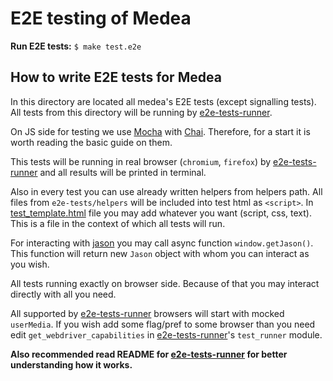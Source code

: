 E2E testing of Medea
====================

__Run E2E tests:__ `$ make test.e2e`




## How to write E2E tests for Medea

In this directory are located all medea's E2E tests (except signalling tests).
All tests from this directory will be running by [e2e-tests-runner]. 

On JS side for testing we use [Mocha] with [Chai].
Therefore, for a start it is worth reading the basic guide on them.

This tests will be running in real browser (`chromium`, `firefox`) by
[e2e-tests-runner] and all results will be printed in terminal.

Also in every test you can use already written helpers from helpers path.
All files from `e2e-tests/helpers` will be included into test html as `<script>`.
In [test_template.html] file you may add whatever you want (script, css, text). 
This is a file in the context of which all tests will run.

For interacting with [jason] you may call async function `window.getJason()`.
This function will return new `Jason` object with whom you can interact as you wish.

All tests running exactly on browser side. Because of that you may interact directly
with all you need.

All supported by [e2e-tests-runner] browsers will start with mocked `userMedia`.
If you wish add some flag/pref to some browser than you need edit 
`get_webdriver_capabilities` in [e2e-tests-runner]'s `test_runner` module.

__Also recommended read README for [e2e-tests-runner] for better understanding how
it works.__




[e2e-tests-runner]: https://github.com/instrumentisto/medea/tree/master/crates/e2e-tests-runner
[jason]: https://github.com/instrumentisto/medea/tree/master/jason
[Mocha]: https://mochajs.org/
[Chai]: https://www.chaijs.com/
[test_template.html]: https://github.com/instrumentisto/medea/blob/master/crates/e2e-tests-runner/test_template.html
